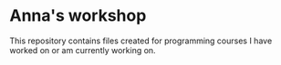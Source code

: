 # Anna's workshop
This repository contains files created for programming courses I have worked on or am currently working on.
